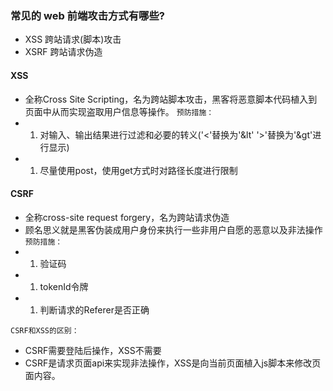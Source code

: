 ### 常见的 web 前端攻击方式有哪些?
- XSS 跨站请求(脚本)攻击
- XSRF 跨站请求伪造

#### XSS
- 全称Cross Site Scripting，名为跨站脚本攻击，黑客将恶意脚本代码植入到页面中从而实现盗取用户信息等操作。
`预防措施：`
- 1. 对输入、输出结果进行过滤和必要的转义('<'替换为'&lt' '>'替换为'&gt'进行显示)
- 1. 尽量使用post，使用get方式时对路径长度进行限制

#### CSRF
- 全称cross-site request forgery，名为跨站请求伪造
- 顾名思义就是黑客伪装成用户身份来执行一些非用户自愿的恶意以及非法操作
`预防措施：`
- 1. 验证码
- 1. tokenId令牌
- 1. 判断请求的Referer是否正确

`CSRF和XSS的区别：`
- CSRF需要登陆后操作，XSS不需要
- CSRF是请求页面api来实现非法操作，XSS是向当前页面植入js脚本来修改页面内容。
